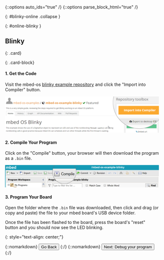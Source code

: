 {::options auto_ids="true" /}
{::options parse_block_html="true" /}

{: #blinky-online .collapse }
<div>

{: #online-blinky }
## Blinky

{: .card}
<div>

{: .card-block}
<div>

#### 1. Get the Code

Visit the mbed-os [blinky example repository](https://developer.mbed.org/teams/mbed-os-examples/code/mbed-os-example-blinky/) and click the "Import into Compiler" button.

![import](img/import-compiler.png) 

#### 2. Compile Your Program

Click on the "Compile" button, your browser will then download the program as a `.bin` file.

![compile](img/compile.png) 

#### 3. Program Your Board

Open the folder where the `.bin` file was downloaded, then click and drag (or copy and paste) the file to your mbed board's USB device folder.

Once the file has been flashed to the board, press the board's "reset" button and you should now see the LED blinking.
  
</div>
</div>
<p></p>

{: style="text-align: center;"}
<div>
  {::nomarkdown}
    <button class="btn btn-outline-primary" type="button" 
      data-toggle="collapse" data-parent="#develop" data-target="#online-compile" 
      aria-controls="online-compile">Go Back</button>
  {:/}
  {::nomarkdown}
    <button class="btn btn-outline-primary" type="button" 
      data-toggle="collapse" data-parent="#debug" data-target="#debugging-online" 
      aria-controls="debugging-online">Next: Debug your program</button>
  {:/}
</div> 

<!-- {% include debugging-online.md %}-->

</div>